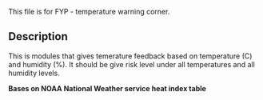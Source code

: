 This file is for FYP - temperature warning corner. 

## Description 
This is modules that gives temerature feedback based on temperature (C) and humidity (%). It should be give risk level under all temperatures and all humidity levels. 

__Bases on NOAA National Weather service heat index table__
